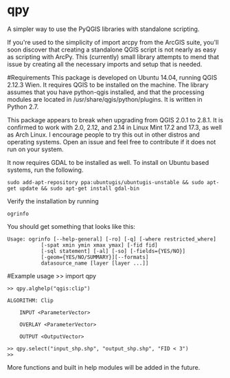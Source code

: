 # qpy
A simpler way to use the PyQGIS libraries with standalone scripting.

If you're used to the simplicity of import arcpy from the ArcGIS suite, you'll soon discover that creating a standalone QGIS script is not nearly as easy as scripting with ArcPy. This (currently) small library attempts to mend that issue by creating all the necessary imports and setup that is needed.

#Requirements
This package is developed on Ubuntu 14.04, running QGIS 2.12.3 Wien. It requires QGIS to be installed on the machine. The library assumes that you have python-qgis installed, and that the processing modules are located in /usr/share/qgis/python/plugins. It is written in Python 2.7. 

This package appears to break when upgrading from QGIS 2.0.1 to 2.8.1. It is confirmed to work with 2.0, 2.12, and 2.14 in Linux Mint 17.2 and 17.3, as well as Arch Linux. I encourage people to try this out in other distros and operating systems. Open an issue and feel free to contribute if it does not run on your system.

It now requires GDAL to be installed as well. To install on Ubuntu based systems, run the following.

	sudo add-apt-repository ppa:ubuntugis/ubuntugis-unstable && sudo apt-get update && sudo apt-get install gdal-bin

Verify the installation by running

	ogrinfo

You should get something that looks like this:

	Usage: ogrinfo [--help-general] [-ro] [-q] [-where restricted_where]
		       [-spat xmin ymin xmax ymax] [-fid fid]
		       [-sql statement] [-al] [-so] [-fields={YES/NO}]
		       [-geom={YES/NO/SUMMARY}][--formats]
		       datasource_name [layer [layer ...]]

#Example usage
 	>> import qpy
 
 	>> qpy.alghelp("qgis:clip")
 
 	ALGORITHM: Clip
 
 		INPUT <ParameterVector>
 	
		OVERLAY <ParameterVector>
	
		OUTPUT <OutputVector>
		
	>> qpy.select("input_shp.shp", "output_shp.shp", "FID < 3")
	>> 
	
More functions and built in help modules will be added in the future.
